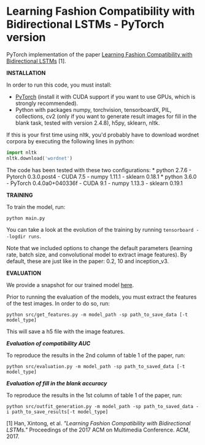 # Learning Fashion Compatibility with Bidirectional LSTMs - PyTorch version
PyTorch implementation of the paper [Learning Fashion Compatibility with Bidirectional LSTMs](https://arxiv.org/pdf/1707.05691.pdf) [1].

**INSTALLATION**

In order to run this code, you must install:
* [PyTorch](http://pytorch.org/previous-versions/) (install it with CUDA support if you want to use GPUs, which is strongly recommended).
* Python with packages numpy, torchvision, tensorboardX, PIL, collections, cv2 (only if you want to generate result images for fill in the blank task, tested with version 2.4.8), h5py, sklearn, nltk.

If this is your first time using nltk, you'd probably have to download wordnet corpora by executing the following lines in python:
```python
import nltk
nltk.download('wordnet')
```

The code has been tested with these two configurations:
    * python 2.7.6 - Pytorch 0.3.0.post4     - CUDA 7.5 - numpy 1.11.1 - sklearn 0.18.1
    * python 3.6.0 - PyTorch 0.4.0a0+040336f - CUDA 9.1 - numpy 1.13.3 - sklearn 0.19.1

**TRAINING**

To train the model, run:
```
python main.py
```

You can take a look at the evolution of the training by running `tensorboard --logdir runs`.

Note that we included options to change the default parameters (learning rate, batch size, and convolutional model to extract image features). By default, these are just like in the paper: 0.2, 10 and inception_v3.

**EVALUATION**

We provide a snapshot for our trained model [here](https://drive.google.com/file/d/1IZmG6-tN2e2bQpHL-dapm30JypbMUy8l/view?usp=sharing).

Prior to running the evaluation of the models, you must extract the features of the test images. In order to do so, run:
```
python src/get_features.py -m model_path -sp path_to_save_data [-t model_type]
```
This will save a h5 file with the image features.

***Evaluation of compatibility AUC***

To reproduce the results in the 2nd column of table 1 of the paper, run:
```
python src/evaluation.py -m model_path -sp path_to_saved_data [-t model_type]
```

***Evaluation of fill in the blank accuracy***

To reproduce the results in the 1st column of table 1 of the paper, run:
```
python src/outfit_generation.py -m model_path -sp path_to_saved_data -i path_to_save_results[-t model_type]
```

[1] Han, Xintong, et al. _"Learning Fashion Compatibility with Bidirectional LSTMs."_ Proceedings of the 2017 ACM on Multimedia Conference. ACM, 2017.
